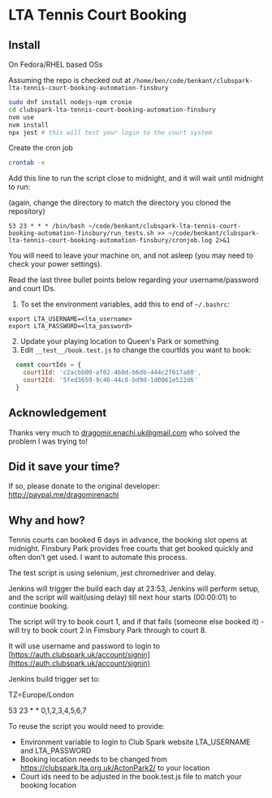 # LTA Tennis Court Booking

## Install

On Fedora/RHEL based OSs

Assuming the repo is checked out at `/home/ben/code/benkant/clubspark-lta-tennis-court-booking-automation-finsbury`

```sh
sudo dnf install nodejs-npm cronie
cd clubspark-lta-tennis-court-booking-automation-finsbury
nvm use
nvm install
npx jest # this will test your login to the court system
```

Create the cron job

```sh
crontab -e
```

Add this line to run the script close to midnight, and it will wait until midnight to run:

(again, change the directory to match the directory you cloned the repository)

```
53 23 * * * /bin/bash ~/code/benkant/clubspark-lta-tennis-court-booking-automation-finsbury/run_tests.sh >> ~/code/benkant/clubspark-lta-tennis-court-booking-automation-finsbury/cronjob.log 2>&1
```

You will need to leave your machine on, and not asleep (you may need to check your power settings).

Read the last three bullet points below regarding your username/password and court IDs.

1. To set the environment variables, add this to end of `~/.bashrc`:

```
export LTA_USERNAME=<lta_username>
export LTA_PASSWORD=<lta_password>
```

2. Update your playing location to Queen's Park or something
3. Edit `__test__/book.test.js` to change the courtIds you want to book:

```js
  const courtIds = {
    court1Id: 'c2acbb00-af02-460d-b6db-444c2f617a80',
    court2Id: '5fed3659-9c46-44c8-bd9d-1d0061e522d6'
  }
```

## Acknowledgement

Thanks very much to dragomir.enachi.uk@gmail.com who solved the problem I was trying to!

## Did it save your time?

If so, please donate to the original developer: http://paypal.me/dragomirenachi

## Why and how?

Tennis courts can booked 6 days in advance, the booking slot opens at midnight. Finsbury Park provides free courts that get booked quickly and often don't get used. I want to automate this process.

The test script is using selenium, jest chromedriver and delay.

Jenkins will trigger the build each day at 23:53, Jenkins will perform setup, and the script will wait(using delay) till next hour starts (00:00:01) to continue booking.

The script will try to book court 1, and if that fails (someone else booked it) - will try to book court 2 in Fimsbury Park through to court 8.

It will use username and password to login to [https://auth.clubspark.uk/account/signin](https://auth.clubspark.uk/account/signin)

Jenkins build trigger set to:

TZ=Europe/London

53 23 * * 0,1,2,3,4,5,6,7

To reuse the script you would need to provide:

- Environment variable to login to Club Spark website LTA_USERNAME and LTA_PASSWORD
- Booking location needs to be changed from https://clubspark.lta.org.uk/ActonPark2/ to your location
- Court ids need to be adjusted in the book.test.js file to match your booking location
